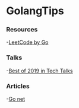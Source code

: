 # GolangTips

### Resources

-[LeetCode by Go](https://books.halfrost.com/leetcode/ChapterOne/)

### Talks

-[Best of 2019 in Tech Talks](https://copyconstruct.medium.com/best-of-2019-in-tech-talks-bac697c3ee13)


### Articles

-[Go net](https://strikefreedom.top/go-netpoll-io-multiplexing-reactor)
